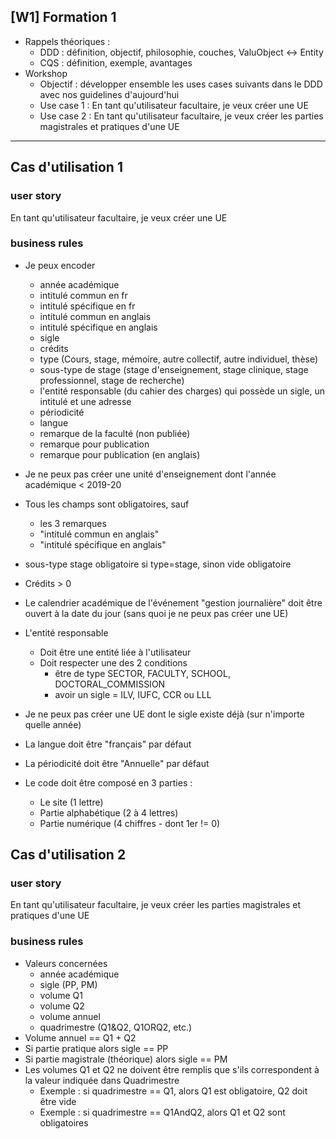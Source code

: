 
## [W1] Formation 1

- Rappels théoriques :
    - DDD : définition, objectif, philosophie, couches, ValuObject <-> Entity
    - CQS : définition, exemple, avantages
- Workshop
    - Objectif : développer ensemble les uses cases suivants dans le DDD avec nos guidelines d'aujourd'hui
    - Use case 1 : En tant qu'utilisateur facultaire, je veux créer une UE
    - Use case 2 : En tant qu'utilisateur facultaire, je veux créer les parties magistrales et pratiques d'une UE



-------------------------------

## Cas d'utilisation 1
### user story
En tant qu'utilisateur facultaire, je veux créer une UE

### business rules
- Je peux encoder
    - année académique
    - intitulé commun en fr
    - intitulé spécifique en fr
    - intitulé commun en anglais
    - intitulé spécifique en anglais
    - sigle
    - crédits
    - type (Cours, stage, mémoire, autre collectif, autre individuel, thèse)
    - sous-type de stage (stage d'enseignement, stage clinique, stage professionnel, stage de recherche)
    - l'entité responsable (du cahier des charges) qui possède un sigle, un intitulé et une adresse
    - périodicité
    - langue
    - remarque de la faculté (non publiée)
    - remarque pour publication
    - remarque pour publication (en anglais)

- Je ne peux pas créer une unité d'enseignement dont l'année académique < 2019-20
- Tous les champs sont obligatoires, sauf
    - les 3 remarques
    - "intitulé commun en anglais"
    - "intitulé spécifique en anglais"
- sous-type stage obligatoire si type=stage, sinon vide obligatoire
- Crédits > 0
- Le calendrier académique de l'événement "gestion journalière" doit être ouvert à la date du jour (sans quoi je ne peux pas créer une UE)
- L'entité responsable
    - Doit être une entité liée à l'utilisateur
    - Doit respecter une des 2 conditions 
        - être de type SECTOR, FACULTY, SCHOOL, DOCTORAL_COMMISSION
        - avoir un sigle = ILV, IUFC, CCR ou LLL
- Je ne peux pas créer une UE dont le sigle existe déjà (sur n'importe quelle année)
- La langue doit être "français" par défaut
- La périodicité doit être "Annuelle" par défaut
- Le code doit être composé en 3 parties : 
    - Le site (1 lettre)
    - Partie alphabétique (2 à 4 lettres)
    - Partie numérique (4 chiffres - dont 1er != 0)


## Cas d'utilisation 2
### user story
En tant qu'utilisateur facultaire, je veux créer les parties magistrales et pratiques d'une UE

### business rules
- Valeurs concernées
    - année académique
    - sigle (PP, PM)
    - volume Q1
    - volume Q2
    - volume annuel
    - quadrimestre (Q1&Q2, Q1ORQ2, etc.)
- Volume annuel == Q1 + Q2
- Si partie pratique alors sigle == PP
- Si partie magistrale (théorique) alors sigle == PM
- Les volumes Q1 et Q2 ne doivent être remplis que s'ils correspondent à la valeur indiquée dans Quadrimestre
    - Exemple : si quadrimestre == Q1, alors Q1 est obligatoire, Q2 doit être vide
    - Exemple : si quadrimestre == Q1AndQ2, alors Q1 et Q2 sont obligatoires
